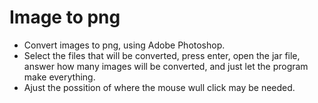 # Image to png

* Convert images to png, using Adobe Photoshop.
* Select the files that will be converted, press enter, open the jar file, answer how many images will be converted, and just let the program make everything.
* Ajust the possition of where the mouse wull click may be needed.
